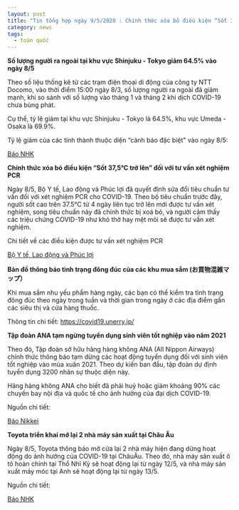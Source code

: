 ```yaml
---
layout: post
title: "Tin tổng hợp ngày 9/5/2020 : Chính thức xóa bỏ điều kiện “Sốt 37,5°C trở lên” đối với tư vấn xét nghiệm PCR"
category: news
tags: 
  - toàn quốc
---
```

**Số lượng người ra ngoài tại khu vực Shinjuku - Tokyo giảm 64.5% vào ngày 8/5**

Theo số liệu thống kê từ các trạm điện thoại di động của công ty NTT Docomo, vào thời điểm 15:00 ngày 8/3, số lượng người ra ngoài đã giảm mạnh, khi so sánh với số lượng vào tháng 1 và tháng 2 khi dịch COVID-19 chưa bùng phát. 

Cụ thể, tỷ lệ giảm tại khu vực Shinjuku - Tokyo là 64.5%, khu vực Umeda - Osaka là 69.9%.

Tỷ lệ giảm của các tỉnh thành thuộc diện “cảnh báo đặc biệt" vào ngày 8/5: 

[Báo NHK](https://www3.nhk.or.jp/news/html/20200509/k10012423371000.html?utm_int=news-new_contents_list-items_010)

**Chính thức xóa bỏ điều kiện “Sốt 37,5°C trở lên” đối với tư vấn xét nghiệm PCR**

Ngày 8/5, Bộ Y tế, Lao động và Phúc lợi đã quyết định sửa đổi tiêu chuẩn tư vấn đối với xét nghiệm PCR cho COVID-19. Theo bộ tiêu chuẩn trước đây, người sốt cao trên 37.5°C từ 4 ngày liên tục trở lên mới được tư vấn xét nghiệm, song tiêu chuẩn này đã chính thức bị xoá bỏ, và người cảm thấy các triệu chứng COVID-19 như khó thở hay mệt mỏi sẽ được tư vấn xét nghiệm.

Chi tiết về các điều kiện được tư vấn xét nghiệm PCR 

[Bộ Y tế, Lao động và Phúc lợi](https://www.mhlw.go.jp/content/000628620.pdf)

**Bản đồ thông báo tình trạng đông đúc của các khu mua sắm (お買物混雑マップ）**

Khi mua sắm nhu yếu phẩm hàng ngày, các bạn có thể kiểm tra tình trạng đông đúc theo ngày trong tuần và thời gian trong ngày ở các địa điểm gần các siêu thị và cửa hàng thuốc.

Thông tin chi tiết: <https://covid19.unerry.jp/>

**Tập đoàn ANA tạm ngừng tuyển dụng sinh viên tốt nghiệp vào năm 2021**

Theo đó, Tập đoàn sở hữu hãng hàng không ANA (All Nippon Airways) chính thức thông báo tạm dừng các hoạt động tuyển dụng đối với sinh viên tốt nghiệp vào mùa xuân 2021. Theo dự kiến ban đầu, tập đoàn dự định tuyển dụng 3200 nhân sự thuộc diện này. 

Hãng hàng không ANA cho biết đã phải huỷ hoặc giảm khoảng 90% các chuyến bay nội địa và quốc tế cho ảnh hưởng của đại dịch COVID-19.

Nguồn chi tiết:

[Báo Nikkei](https://www.nikkei.com/article/DGXMZO58853810Y0A500C2000000/)

**Toyota triển khai mở lại 2 nhà máy sản xuất tại Châu Âu**

Ngày 8/5, Toyota thông báo mở cửa lại 2 nhà máy hiện đang dừng hoạt động do ảnh hưởng của COVID-19 tại ChâuÂu. Theo đó, nhà máy sản xuất ô tô hoàn chỉnh tại Thổ Nhĩ Kỳ sẽ hoạt động lại từ ngày 12/5, và nhà máy sản xuất máy móc tại Anh sẽ hoạt động lại từ ngày 13/5.

Nguồn chi tiết:

[Báo NHK](https://www3.nhk.or.jp/news/html/20200509/k10012423161000.html?utm_int=news-new_contents_list-items_040)

